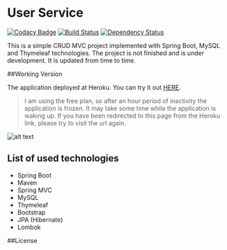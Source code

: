 # User Service

[![Codacy Badge](https://api.codacy.com/project/badge/Grade/f69d21092a374cc59555baad0a6e662d)](https://www.codacy.com/app/antonchar/User-Service?utm_source=github.com&utm_medium=referral&utm_content=antonchar/User-Service&utm_campaign=badger)
[![Build Status](https://travis-ci.org/antonchar/User-Service.svg?branch=master)](https://travis-ci.org/antonchar/User-Service)
[![Dependency Status](https://dependencyci.com/github/antonchar/User-Service/badge)](https://dependencyci.com/github/antonchar/User-Service)

This is a simple CRUD MVC project implemented with Spring Boot, MySQL and Thymeleaf technologies. 
The project is not finished and is under development. It is updated from time to time.

##Working Version

The application deployed at Heroku. You can try it out [HERE](https://user-service-antonchar.herokuapp.com).

> I am using the free plan, so after an hour period of inactivity the application is frozen. 
It may take some time while the application is waking up.
If you have been redirected to this page from the Heroku link, please try to visit the url again.

![alt text](https://github.com/antonchar/User-Service/blob/master/app.png "App's Screenshot")

## List of used technologies

* Spring Boot
* Maven
* Spring MVC
* MySQL
* Thymeleaf
* Bootstrap
* JPA (Hibernate)
* Lombok

##License